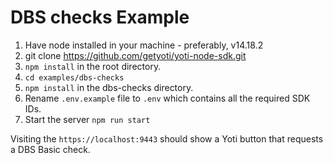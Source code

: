 # DBS checks Example

1. Have node installed in your machine - preferably, v14.18.2
2. git clone https://github.com/getyoti/yoti-node-sdk.git
3. `npm install` in the root directory.
4. `cd examples/dbs-checks`
5. `npm install` in the dbs-checks directory.
6. Rename `.env.example` file to `.env` which contains all the required SDK IDs.
7. Start the server `npm run start`

Visiting the `https://localhost:9443` should show a Yoti button that requests a DBS Basic check.
